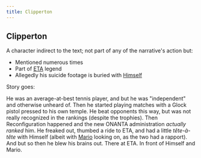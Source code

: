```yaml
---
title: Clipperton
---
```


Clipperton
----------

A character indirect to the text; not part of any of the narrative's action but:

* Mentioned numerous times
* Part of [ETA](/places/ETA) legend
* Allegedly his suicide footage is buried with [Himself](/characters/Himself)

Story goes:

He was an average-at-best tennis player, and but he was "independent" and
otherwise unheard of. Then he started playing matches with a Glock pistol
pressed to his own temple. He beat opponents this way, but was not really
recognized in the rankings (despite the trophies). Then Reconfiguration happened
and the new ONANTA administration *actually ranked* him. He freaked out, thumbed
a ride to ETA, and had a little *tête-à-tête* with Himself (albeit with [Mario](/characters/Mario)
looking on, as the two had a rapport). And but so then he blew his brains out.
There at ETA. In front of Himself and Mario.
